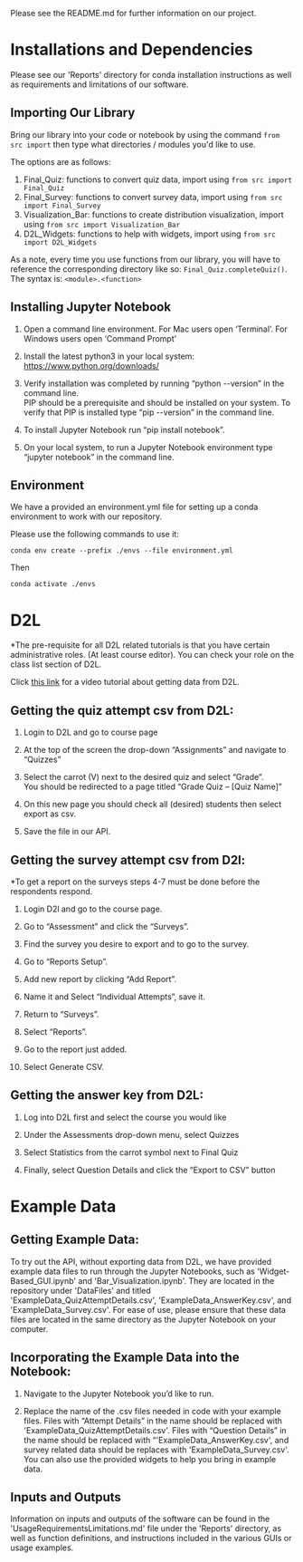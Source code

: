 Please see the README.md for further information on our project.

# Installations and Dependencies

Please see our 'Reports' directory for conda installation instructions as well as requirements and limitations of our software. 

## Importing Our Library

Bring our library into your code or notebook by using the command ```from src import``` then type what directories / modules you'd like to use. 

The options are as follows:
1. Final_Quiz: functions to convert quiz data, import using ```from src import Final_Quiz```
2. Final_Survey: functions to convert survey data, import using ```from src import Final_Survey```
3. Visualization_Bar: functions to create distribution visualization, import using ```from src import Visualization_Bar```
4. D2L_Widgets: functions to help with widgets, import using ```from src import D2L_Widgets```

As a note, every time you use functions from our library, you will have to reference the corresponding directory like so: ```Final_Quiz.completeQuiz()```. 
The syntax is: ```<module>.<function>```

## Installing Jupyter Notebook 

1. Open a command line environment. For Mac users open ‘Terminal’. For Windows users open ‘Command Prompt’ 

2. Install the latest python3 in your local system: https://www.python.org/downloads/  

3. Verify installation was completed by running “python --version” in the command line.   
    PIP should be a prerequisite  and should be installed on your system. To verify that PIP is installed type “pip --version” in the command line. 

4. To install Jupyter Notebook run “pip install notebook”. 

5. On your local system, to run a Jupyter Notebook environment type “jupyter notebook” in the command line. 

## Environment

We have a provided an environment.yml file for setting up a conda environment to work with our repository.

Please use the following commands to use it:

```conda env create --prefix ./envs --file environment.yml```

Then

```conda activate ./envs```

# D2L

*The pre-requisite for all D2L related tutorials is that you have certain administrative roles. (At least course editor). You can check your role on the class list section of D2L. 

Click [this link](https://mediaspace.msu.edu/media/Getting+D2L+Data+Output+Tutorial/1_i9pbey6y) for a video tutorial about getting data from D2L. 

## Getting the quiz attempt csv from D2L: 

1. Login to D2L and go to course page  

2. At the top of the screen the drop-down “Assignments” and navigate to “Quizzes” 

3. Select the carrot (V) next to the desired quiz and select “Grade”.  
    You should be redirected to a page titled “Grade Quiz – [Quiz Name]” 

4. On this new page you should check all (desired) students then select export as csv.  

5. Save the file in our API. 



## Getting the survey attempt csv from D2l: 

*To get a report on the surveys steps 4-7 must be done before the respondents respond. 

1. Login D2l and go to the course page. 

2. Go to “Assessment” and click the “Surveys”. 

3. Find the survey you desire to export and to go to the survey.  

4. Go to “Reports Setup”. 

5. Add new report by clicking “Add Report”. 

6. Name it and Select  “Individual Attempts”, save it.  

7. Return to “Surveys”. 

8. Select “Reports”. 

9. Go to the report just added. 

10. Select Generate CSV. 


## Getting the answer key from D2L: 

1. Log into D2L first and select the course you would like 

2. Under the Assessments drop-down menu, select Quizzes 

3. Select Statistics from the carrot symbol next to Final Quiz 

4. Finally, select Question Details and click the “Export to CSV” button 


# Example Data

## Getting Example Data: 

To try out the API, without exporting data from D2L, we have provided example data files to run through the Jupyter Notebooks, such as 'Widget-Based_GUI.ipynb' and 'Bar_Visualization.ipynb'. They are located in the repository under 'DataFiles' and titled 'ExampleData_QuizAttemptDetails.csv', 'ExampleData_AnswerKey.csv', and 'ExampleData_Survey.csv'. For ease of use, please ensure that these data files are located in the same directory as the Jupyter Notebook on your computer.  


## Incorporating the Example Data into the Notebook: 

1. Navigate to the Jupyter Notebook you’d like to run. 

2. Replace the name of the .csv files needed in code with your example files. Files with “Attempt Details” in the name should be replaced with 'ExampleData_QuizAttemptDetails.csv'. Files with “Question Details” in the name should be replaced with “'ExampleData_AnswerKey.csv', and survey related data should be replaces with 'ExampleData_Survey.csv'. You can also use the provided widgets to help you bring in example data.

## Inputs and Outputs

Information on inputs and outputs of the software can be found in the 'UsageRequirementsLimitations.md' file under the 'Reports' directory, as well as function definitions, and instructions included in the various GUIs or usage examples. 